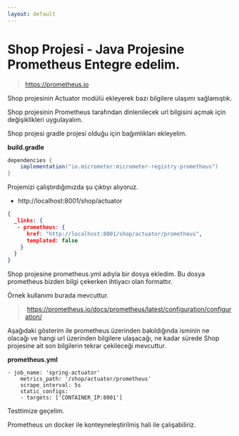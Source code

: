 ```yaml
---
layout: default
---
```

# Shop Projesi - Java Projesine Prometheus Entegre edelim.

> https://prometheus.io

Shop projesinin Actuator modülü ekleyerek bazı bilgilere ulaşımı sağlamıştık.

Shop projesinin Prometheus tarafından dinlenilecek url bilgisini açmak için değişiklikleri uygulayalım.

Shop projesi gradle projesi olduğu için bağımlıkları ekleyelim.

**build.gradle**

```groovy
dependencies {
	implementation("io.micrometer:micrometer-registry-prometheus")
}
```
Projemizi çalıştırdığımızda şu çıktıyı alıyoruz.

- http://localhost:8001/shop/actuator


```json
{
  _links: {
   - prometheus: {
      href: "http://localhost:8001/shop/actuator/prometheus",
      templated: false
    }
  }
}
```

Shop projesine prometheus.yml adıyla bir dosya ekledim. Bu dosya prometheus bizden bilgi çekerken ihtiyacı olan formattır.

Örnek kullanımı burada mevcuttur.

> https://prometheus.io/docs/prometheus/latest/configuration/configuration/


Aşağıdaki gösterim ile prometheus üzerinden bakıldığında isminin ne olacağı ve hangi url üzerinden bilgilere ulaşacağı,
ne kadar sürede Shop projesine ait son bilgilerin tekrar çekileceği mevcuttur.

**prometheus.yml**

```
- job_name: 'spring-actuator'
    metrics_path: '/shop/actuator/prometheus'
    scrape_interval: 5s
    static_configs:
    - targets: ['CONTAINER_IP:8001']
```

Testtimize geçelim.

Prometheus un docker ile konteyneleştirilmiş hali ile çalışabiliriz.





